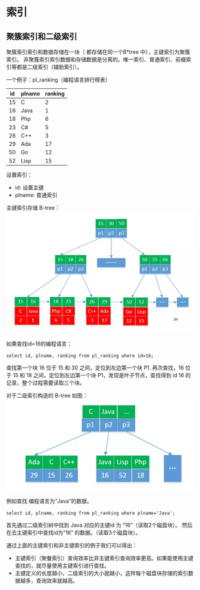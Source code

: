 # 索引
## 聚簇索引和二级索引
聚簇索引索引和数据存储在一块（ 都存储在同一个B*tree 中），主键索引为聚簇索引。
非聚簇索引索引数据和存储数据是分离的。唯一索引、普通索引、前缀索引等都是二级索引（辅助索引）。

一个例子：pl_ranking（编程语言排行榜表）

| id  | plname  |  ranking 
|---|---|---|
|15	| C	| 2 |
|16	|Java |	1
|18	|Php  |	6
|23	|C#	  | 5
|26	|C++  | 3
|29	|Ada  |	17
|50	|Go   |	12
|52	|Lisp |	15

设置索引：
- id: 设置主键
- plname: 普通索引

主键索引存储 B-tree：
![](2020-02-18-08-35-07.png)

如果查找id=16的编程语言：
```
select id, plname, ranking from pl_ranking where id=16;
```
查找第一个块 16 位于 15 和 30 之间，定位到左边第一个块 P1. 再次查找，16 位于 15 和 18 之间，定位到左边第一个块 P1，发现是叶子节点，查找得到 id 16 的记录，整个过程需要读取三个块。

对于二级索引构造的 B-tree 如图：
![](2020-02-18-08-38-52.png)

例如查找 编程语言为“Java”的数据。
```
select id, plname, ranking from pl_ranking where plname='Java';
```
首先通过二级索引树中找到 Java 对应的主键id 为 “16”（读取2个磁盘块）。
然后在去主键索引中查找id为“16” 的数据。（读取3个磁盘块）。

通过上面的主键索引和非主键索引的例子我们可以得出：
- 主键索引（聚餐索引）查询效率比非主键索引查询效率更高。如果能使用主键查找的，就尽量使用主键索引进行查找。
- 主键定义的长度越小，二级索引的大小就越小，这样每个磁盘块存储的索引数据越多，查询效率就越高。